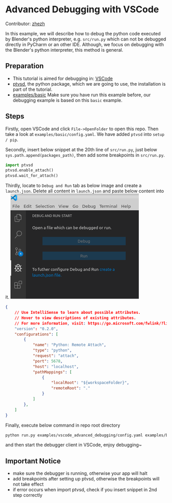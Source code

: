 # Advanced Debugging with VSCode

Contributor: [zhezh](https://github.com/zhezh/BlenderProc)

In this example, we will describe how to debug the python code executed by Blender's python interpreter, e.g.  `src/run.py` which can not be debugged directly in PyCharm or an other IDE. Although, we focus on debugging with the Blender's python interpreter, this method is general.

## Preparation
- This tutorial is aimed for debugging in: [VSCode](https://code.visualstudio.com/Download)
- [ptvsd](https://github.com/microsoft/ptvsd), the python package, which we are going to use, the installation is part of the tutorial.
- [examples/basic](https://github.com/DLR-RM/BlenderProc/tree/master/examples/basic) Make sure you have run this example before, our debugging example is based on this `basic` example.

## Steps
Firstly, open VSCode and click `File->OpenFolder` to open this repo. Then take a look at `examples/basic/config.yaml`. We have added `ptvsd` into `setup / pip`.

Secondly, insert below snippet at the 20th line of `src/run.py`, just below  `sys.path.append(packages_path)`, then add some breakpoints in `src/run.py`.
```python
import ptvsd
ptvsd.enable_attach()
ptvsd.wait_for_attach()
```

Thirdly, locate to `Debug and Run` tab as below image and create a `launch.json`. Delete all content in `launch.json` and paste below content into it.
![](vscode_debug.png)

```json
{
    // Use IntelliSense to learn about possible attributes.
    // Hover to view descriptions of existing attributes.
    // For more information, visit: https://go.microsoft.com/fwlink/?linkid=830387
    "version": "0.2.0",
    "configurations": [
        {
            "name": "Python: Remote Attach",
            "type": "python",
            "request": "attach",
            "port": 5678,
            "host": "localhost",
            "pathMappings": [
                {
                    "localRoot": "${workspaceFolder}",
                    "remoteRoot": "."
                }
            ]
        },
    ]
}
```

Finally, execute below command in repo root directory
```bash
python run.py examples/vscode_advanced_debugging/config.yaml examples/basic/camera_positions examples/basic/scene.obj examples/vscode_advanced_debugging/output
```
and then start the debugger client in VSCode, enjoy debugging~

## Important Notice
- make sure the debugger is running, otherwise your app will halt
- add breakpoints after setting up ptvsd, otherwise the breakpoints will not take effect
- if error occurs when import ptvsd, check if you insert snippet in 2nd step correctly
